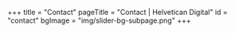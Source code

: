 +++
title = "Contact"
pageTitle = "Contact | Helvetican Digital"
id = "contact"
bgImage = "img/slider-bg-subpage.png"
+++